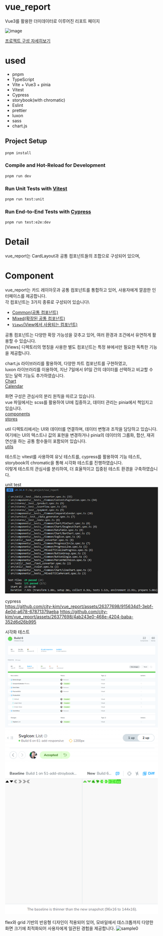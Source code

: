 # vue_report
Vue3를 활용한 더미데이터로 이루어진 리포트 페이지

![image](https://github.com/city-kim/vue_report/assets/26377698/0bdee0ac-c1a5-4b93-b162-b4d7f1d5ba2f)

[프로젝트 구성 자세히보기](#detail)

# used
- pnpm
- TypeScript
- Vite + Vue3 + pinia
- Vitest
- Cypress
- storybook(with chromatic)
- Eslint
- prettier
- luxon
- sass
- chart.js

## Project Setup

```sh
pnpm install
```

### Compile and Hot-Reload for Development

```sh
pnpm run dev
```

### Run Unit Tests with [Vitest](https://vitest.dev/)

```sh
pnpm run test:unit
```

### Run End-to-End Tests with [Cypress](https://www.cypress.io/)

```sh
pnpm run test:e2e:dev
```

# Detail
vue_report는 CardLayout과 공통 컴포넌트들의 조합으로 구성되어 있으며,

# Component
vue_report는 카드 레이아웃과 공통 컴포넌트를 통합하고 있어, 사용자에게 깔끔한 인터페이스를 제공합니다.\
각 컴포넌트는 3가지 종류로 구성되어 있습니다\
- [Common(공통 컴포넌트)](https://651c102a27756b1f8a3bf1ab-oxrlkwwuiy.chromatic.com/?path=/docs/stories-components-common-buttongroup--docs)
- [Mixed(확장된 공통 컴포넌트)](https://651c102a27756b1f8a3bf1ab-oxrlkwwuiy.chromatic.com/?path=/docs/stories-components-mixed-titlelineprogress--docs)
- [`Views`(View에서 사용되는 컴포넌트)](https://651c102a27756b1f8a3bf1ab-oxrlkwwuiy.chromatic.com/?path=/docs/stories-components-dashboard-cardcounter--docs)

공통 컴포넌트는 다양한 확장 가능성을 갖추고 있어, 여러 환경과 조건에서 유연하게 활용할 수 있습니다.\
[Views] 디렉토리의 명칭을 사용한 별도 컴포넌트는 특정 뷰에서만 필요한 독특한 기능을 제공합니다.

chart.js 라이브러리를 활용하여, 다양한 차트 컴포넌트를 구현하였고,\
luxon 라이브러리를 이용하여, 지난 7일에서 91일 간의 데이터를 선택하고 비교할 수 있는 달력 기능도 추가하였습니다.\
[Chart](https://651c102a27756b1f8a3bf1ab-oxrlkwwuiy.chromatic.com/?path=/docs/stories-components-common-chart-barchart--docs)\
[Calendar](https://651c102a27756b1f8a3bf1ab-oxrlkwwuiy.chromatic.com/?path=/docs/stories-components-common-comparecalendar--docs)

화면 구성은 관심사의 분리 원칙을 따르고 있습니다.\
vue 파일에서는 scss를 활용하여 UI에 집중하고, 데이터 관리는 pinia에서 책임지고 있습니다.\
[components](https://github.com/city-kim/vue_report/tree/main/src/components/Common)\
[stores](https://github.com/city-kim/vue_report/tree/main/src/stores)

util 디렉토리에서는 UI와 데이터를 연결하며, 데이터 변형과 조작을 담당하고 있습니다.\
여기에는 UI의 텍스트나 값의 표현을 변경하거나 pinia의 데이터의 그룹화, 합산, 재귀 연산을 하는 공통 함수들이 포함되어 있습니다.\
[utils](https://github.com/city-kim/vue_report/tree/main/src/util)

테스트는 vitest를 사용하여 유닛 테스트를, cypress를 활용하여 기능 테스트, storybook의 chromatic을 통해 시각화 테스트를 진행하였습니다.\
이렇게 테스트의 관심사를 분리하여, 더 효율적이고 집중된 테스트 환경을 구축하였습니다.

unit test\
![image](public/readme/unit_test.png)

cypress\
https://github.com/city-kim/vue_report/assets/26377698/915634d1-3ebf-4e0d-a678-67871379aeba
https://github.com/city-kim/vue_report/assets/26377698/4ab243e0-468e-4204-baba-352d6d26b995

시각화 테스트\
![image](public/readme/chromatic.png)
![image](public/readme/chromatic_accepted.png)

flex와 grid 기반의 반응형 디자인이 적용되어 있어, 모바일에서 데스크톱까지 다양한 화면 크기에 최적화되어 사용자에게 일관된 경험을 제공합니다.
![sample0](https://github.com/city-kim/vue_report/assets/26377698/b5a61cca-e904-4df0-8434-46833a6eef0f)

